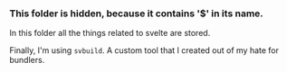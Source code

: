 ### This folder is hidden, because it contains '$' in its name.
In this folder all the things related to svelte are stored.


Finally, I'm using `svbuild`. A custom tool that I created out of my hate for bundlers.